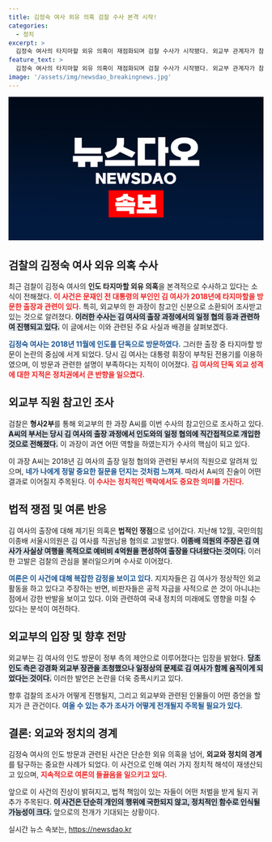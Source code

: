 ```yaml
---
title: 김정숙 여사 외유 의혹 검찰 수사 본격 시작!
categories:
  - 정치
excerpt: >
  김정숙 여사의 타지마할 외유 의혹이 재점화되며 검찰 수사가 시작됐다. 외교부 관계자가 참고인으로 소환되면서, 당시 출장의 진상과 정치적 파장이 예고된다. 클릭하면 더 자세한 내용이 공개됩니다!
feature_text: >
  김정숙 여사의 타지마할 외유 의혹이 재점화되며 검찰 수사가 시작됐다. 외교부 관계자가 참고인으로 소환되면서, 당시 출장의 진상과 정치적 파장이 예고된다. 클릭하면 더 자세한 내용이 공개됩니다!
image: '/assets/img/newsdao_breakingnews.jpg'
---
```


<p><img src="/assets/img/newsdao_breakingnews.jpg" alt="firstkoreanews 속보" /></p>

<h2 data-ke-size="size26">검찰의 김정숙 여사 외유 의혹 수사</h2>

<p data-ke-size="size16"></p>

<p>최근 검찰이 김정숙 여사의 <b>인도 타지마할 외유 의혹</b>을 본격적으로 수사하고 있다는 소식이 전해졌다. <b><span style="color: #ee2323;">이 사건은 문재인 전 대통령의 부인인 김 여사가 2018년에 타지마할을 방문한 출장과 관련이 있다.</span></b> 특히, 외교부의 한 과장이 참고인 신분으로 소환되어 조사받고 있는 것으로 알려졌다. <b><span style="background-color: #21538527;">이러한 수사는 김 여사의 출장 과정에서의 일정 협의 등과 관련하여 진행되고 있다.</span></b> 이 글에서는 이와 관련된 주요 사실과 배경을 살펴보겠다.</p>

<p><b><span style="color: #1a5490;">김정숙 여사는 2018년 11월에 인도를 단독으로 방문하였다.</span></b> 그러한 출장 중 타지마할 방문이 논란의 중심에 서게 되었다. 당시 김 여사는 대통령 휘장이 부착된 전용기를 이용하였으며, 이 방문과 관련한 설명이 부족하다는 지적이 이어졌다. <b><span style="color: #ee2323;">김 여사의 단독 외교 성격에 대한 지적은 정치권에서 큰 반향을 일으켰다.</span></b></p>

<p data-ke-size="size16"></p>

<h2 data-ke-size="size26">외교부 직원 참고인 조사</h2>

<p>검찰은 <b>형사2부</b>를 통해 외교부의 한 과장 A씨를 이번 수사의 참고인으로 조사하고 있다. <b><span style="background-color: #21538527;">A씨의 부서는 당시 김 여사의 출장 과정에서 인도와의 일정 협의에 직간접적으로 개입한 것으로 전해졌다.</span></b> 이 과장이 과연 어떤 역할을 하였는지가 수사의 핵심이 되고 있다.</p>

<p>이 과장 A씨는 2018년 김 여사의 출장 일정 협의와 관련된 부서의 직원으로 알려져 있으며, <b><span style="color: #1a5490;">네가 나에게 정말 중요한 질문을 던지는 것처럼 느껴져.</span></b> 따라서 A씨의 진술이 어떤 결과로 이어질지 주목된다. <b><span style="color: #ee2323;">이 수사는 정치적인 맥락에서도 중요한 의미를 가진다.</span></b></p>

<p data-ke-size="size16"></p>

<h2 data-ke-size="size26">법적 쟁점 및 여론 반응</h2>

<p>김 여사의 출장에 대해 제기된 의혹은 <b>법적인 쟁점</b>으로 넘어갔다. 지난해 12월, 국민의힘 이종배 서울시의원은 김 여사를 직권남용 혐의로 고발했다. <b><span style="background-color: #21538527;">이종배 의원의 주장은 김 여사가 사실상 여행을 목적으로 예비비 4억원을 편성하여 출장을 다녀왔다는 것이다.</span></b> 이러한 고발은 검찰의 관심을 불러일으키며 수사로 이어졌다.</p>

<p><b><span style="color: #1a5490;">여론은 이 사건에 대해 복잡한 감정을 보이고 있다.</span></b> 지지자들은 김 여사가 정상적인 외교 활동을 하고 있다고 주장하는 반면, 비판자들은 공적 자금을 사적으로 쓴 것이 아니냐는 점에서 강한 반발을 보이고 있다. 이와 관련하여 국내 정치의 미래에도 영향을 미칠 수 있다는 분석이 여전하다.</p>

<p data-ke-size="size16"></p>

<h2 data-ke-size="size26">외교부의 입장 및 향후 전망</h2>

<p>외교부는 김 여사의 인도 방문이 정부 측의 제안으로 이루어졌다는 입장을 밝혔다. <b><span style="background-color: #21538527;">당초 인도 측은 강경화 외교부 장관을 초청했으나 일정상의 문제로 김 여사가 함께 움직이게 되었다는 것이다.</span></b> 이러한 발언은 논란을 더욱 증폭시키고 있다.</p>

<p>향후 검찰의 조사가 어떻게 진행될지, 그리고 외교부와 관련된 인물들이 어떤 증언을 할지가 큰 관건이다. <b><span style="color: #1a5490;">여올 수 있는 추가 조사가 어떻게 전개될지 주목될 필요가 있다.</span></b></p>

<p data-ke-size="size16"></p>

<h2 data-ke-size="size26">결론: 외교와 정치의 경계</h2>

<p>김정숙 여사의 인도 방문과 관련된 사건은 단순한 외유 의혹을 넘어, <b>외교와 정치의 경계</b>를 탐구하는 중요한 사례가 되었다. 이 사건으로 인해 여러 가지 정치적 해석이 재생산되고 있으며, <b><span style="color: #ee2323;">지속적으로 여론의 들끓음을 일으키고 있다.</span></b> </p>

<p>앞으로 이 사건의 진상이 밝혀지고, 법적 책임이 있는 자들이 어떤 처벌을 받게 될지 귀추가 주목된다. <b><span style="background-color: #21538527;">이 사건은 단순히 개인의 행위에 국한되지 않고, 정치적인 함수로 인식될 가능성이 크다.</span></b> 앞으로의 전개가 기대되는 상황이다.</p>

<p data-ke-size="size16"></p>
실시간 뉴스 속보는, <a href="https://newsdao.kr" rel="dofollow">https://newsdao.kr</a>


